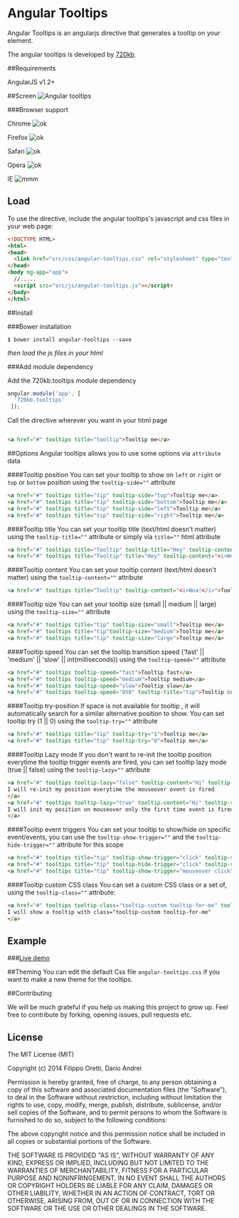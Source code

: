 Angular Tooltips
==================


Angular Tooltips is an angularjs directive that generates a tooltip on your element.


The angular tooltips is developed by [720kb](http://720kb.net).

##Requirements


AngularJS v1.2+

##Screen
![Angular tooltips](http://i.imgur.com/2rOwAbQ.png)

###Browser support


Chrome  ![ok](http://i.imgur.com/CK8qxk1.png)

Firefox ![ok](http://i.imgur.com/CK8qxk1.png)

Safari ![ok](http://i.imgur.com/CK8qxk1.png)

Opera ![ok](http://i.imgur.com/CK8qxk1.png)

IE    ![mmm](http://i.imgur.com/iAIwqCL.png)


## Load

To use the directive, include the angular tooltips's javascript and css files in your web page:

```html
<!DOCTYPE HTML>
<html>
<head>
  <link href="src/css/angular-tooltips.css" rel="stylesheet" type="text/css" />
</head>
<body ng-app="app">
  //.....
  <script src="src/js/angular-tooltips.js"></script>
</body>
</html>
```

##Install

###Bower installation

```
$ bower install angular-tooltips --save
```

_then load the js files in your html_

###Add module dependency

Add the 720kb.tooltips module dependency

```js
angular.module('app', [
  '720kb.tooltips'
 ]);
```


Call the directive wherever you want in your html page

```html

<a href="#" tooltips title="tooltip">Tooltip me</a>

```
##Options
Angular tooltips allows you to use some options via `attribute` data

####Tooltip position
You can set your tooltip to show on `left` or `right` or `top` or `bottom` position
using the `tooltip-side=""` attribute
```html
<a href="#" tooltips title="tip" tooltip-side="top">Tooltip me</a>
<a href="#" tooltips title="tip" tooltip-side="bottom">Tooltip me</a>
<a href="#" tooltips title="tip" tooltip-side="left">Tooltip me</a>
<a href="#" tooltips title="tip" tooltip-side="right">Tooltip me</a>
```

####Tooltip title
You can set your tooltip title (text/html doesn't matter)
using the `tooltip-title=""` attribute or simply via `title=""` html attribute

```html
<a href="#" tooltips title="Tooltip" tooltip-title="Hey" tooltip-content="<i>Woa!</i>">Tooltip me</a>
<a href="#" tooltips title="Tooltip" title="Hey" tooltip-content="<i>Woa!</i>">Tooltip me</a>
```

####Tooltip content
You can set your tooltip content (text/html doesn't matter)
using the `tooltip-content=""` attribute

```html
<a href="#" tooltips title="Tooltip" tooltip-content="<i>Woa!</i>">Tooltip me</a>
```

####Tooltip size
You can set your tooltip size (small || medium || large)
using the `tooltip-size=""` attribute

```html
<a href="#" tooltips title="tip" tooltip-size="small">Tooltip me</a>
<a href="#" tooltips title="tip"tooltip-size="medium">Tooltip me</a>
<a href="#" tooltips title="tip" tooltip-size="large">Tooltip me</a>
```
####Tooltip speed
You can set the tooltip transition speed ('fast' || 'medium' || 'slow' || int(milliseconds))
using the `tooltip-speed=""` attribute

```html
<a href="#" tooltips tooltip-speed="fast">Tooltip fast</a>
<a href="#" tooltips tooltip-speed="medium">Tooltip medium</a>
<a href="#" tooltips tooltip-speed="slow">Tooltip slow</a>
<a href="#" tooltips tooltip-speed="950" tooltip-title="tip">Tooltip custom</a>
```
####Tooltip try-position
If space is not available for tooltip , it will automatically search for a similar alternative position to show. You can set tooltip try (1 || 0) 
using the `tooltip-try=""` attribute

```html
<a href="#" tooltips title="tip" tooltip-try="1">Tooltip me</a>
<a href="#" tooltips title="tip" tooltip-try="0">Tooltip me</a>
```
####Tooltip Lazy mode
If you don't want to re-init the tooltip position everytime the tooltip trigger events are fired, you can set tooltip lazy mode (true || false) 
using the `tooltip-lazy=""` attribute

```html
<a href="#" tooltips tooltip-lazy="false" tooltip-content="Hi" tooltip-show-trigger="mouseover">
I will re-init my position everytime the mouseover event is fired
</a>
<a href="#" tooltips tooltip-lazy="true" tooltip-content="Hi" tooltip-show-trigger="mouseover">
I will init my position on mouseover only the first time event is fired
</a>
```

####Tooltip event triggers
You can set your tooltip to show/hide on specific event/events, you can use the `tooltip-show-trigger=""` and the `tooltip-hide-trigger=""` attribute for this scope
```html
<a href="#" tooltips title="tip" tooltip-show-trigger="click" tooltip-side="top">Show tooltip only on click</a>
<a href="#" tooltips title="tip" tooltip-hide-trigger="click" tooltip-side="bottom">Hide tooltip only on click</a>
<a href="#" tooltips title="tip" tooltip-show-trigger="mouseover click" tooltip-hide-trigger="click" tooltip-side="left">Show tooltip on click and mouseover and hide tooltip only on click</a>
```

####Tooltip custom CSS class
You can set a custom CSS class or a set of, using the  `tooltip-class=""` attribute:
```html
<a href="#" tooltips tooltip-class="tooltip-custom tooltip-for-me" tooltip-title="tip" tooltip-side="top">
I will show a tooltip with class="tooltip-custom tooltip-for-me"
</a>
```

## Example

###[Live demo](https://720kb.github.io/angular-tooltips)

##Theming
You can edit the default Css file `angular-tooltips.css` if you want to make a new theme for the tooltips.

##Contributing

We will be much grateful if you help us making this project to grow up.
Feel free to contribute by forking, opening issues, pull requests etc.

## License

The MIT License (MIT)

Copyright (c) 2014 Filippo Oretti, Dario Andrei

Permission is hereby granted, free of charge, to any person obtaining a copy of this software and associated documentation files (the "Software"), to deal in the Software without restriction, including without limitation the rights to use, copy, modify, merge, publish, distribute, sublicense, and/or sell copies of the Software, and to permit persons to whom the Software is furnished to do so, subject to the following conditions:

The above copyright notice and this permission notice shall be included in all copies or substantial portions of the Software.

THE SOFTWARE IS PROVIDED "AS IS", WITHOUT WARRANTY OF ANY KIND, EXPRESS OR IMPLIED, INCLUDING BUT NOT LIMITED TO THE WARRANTIES OF MERCHANTABILITY, FITNESS FOR A PARTICULAR PURPOSE AND NONINFRINGEMENT. IN NO EVENT SHALL THE AUTHORS OR COPYRIGHT HOLDERS BE LIABLE FOR ANY CLAIM, DAMAGES OR OTHER LIABILITY, WHETHER IN AN ACTION OF CONTRACT, TORT OR OTHERWISE, ARISING FROM, OUT OF OR IN CONNECTION WITH THE SOFTWARE OR THE USE OR OTHER DEALINGS IN THE SOFTWARE.
